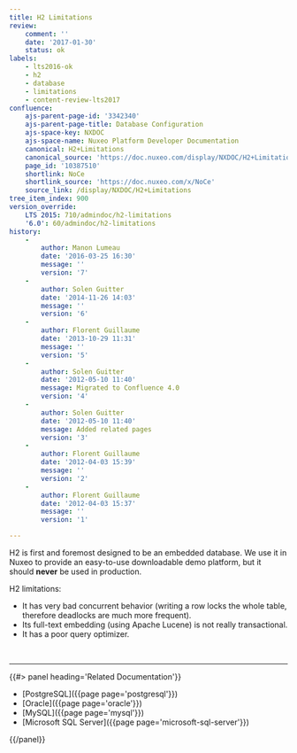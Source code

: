 ```yaml
---
title: H2 Limitations
review:
    comment: ''
    date: '2017-01-30'
    status: ok
labels:
    - lts2016-ok
    - h2
    - database
    - limitations
    - content-review-lts2017
confluence:
    ajs-parent-page-id: '3342340'
    ajs-parent-page-title: Database Configuration
    ajs-space-key: NXDOC
    ajs-space-name: Nuxeo Platform Developer Documentation
    canonical: H2+Limitations
    canonical_source: 'https://doc.nuxeo.com/display/NXDOC/H2+Limitations'
    page_id: '10387510'
    shortlink: NoCe
    shortlink_source: 'https://doc.nuxeo.com/x/NoCe'
    source_link: /display/NXDOC/H2+Limitations
tree_item_index: 900
version_override:
    LTS 2015: 710/admindoc/h2-limitations
    '6.0': 60/admindoc/h2-limitations
history:
    - 
        author: Manon Lumeau
        date: '2016-03-25 16:30'
        message: ''
        version: '7'
    - 
        author: Solen Guitter
        date: '2014-11-26 14:03'
        message: ''
        version: '6'
    - 
        author: Florent Guillaume
        date: '2013-10-29 11:31'
        message: ''
        version: '5'
    - 
        author: Solen Guitter
        date: '2012-05-10 11:40'
        message: Migrated to Confluence 4.0
        version: '4'
    - 
        author: Solen Guitter
        date: '2012-05-10 11:40'
        message: Added related pages
        version: '3'
    - 
        author: Florent Guillaume
        date: '2012-04-03 15:39'
        message: ''
        version: '2'
    - 
        author: Florent Guillaume
        date: '2012-04-03 15:37'
        message: ''
        version: '1'

---
```

H2 is first and foremost designed to be an embedded database. We use it in Nuxeo to provide an easy-to-use downloadable demo platform, but it should **never** be used in production.

H2 limitations:

*   It has very bad concurrent behavior (writing a row locks the whole table, therefore deadlocks are much more frequent).
*   Its full-text embedding (using Apache Lucene) is not really transactional.
*   It has a poor query optimizer.

&nbsp;

* * *

<div class="row" data-equalizer data-equalize-on="medium"><div class="column medium-6">{{#> panel heading='Related Documentation'}}

- [PostgreSQL]({{page page='postgresql'}})
- [Oracle]({{page page='oracle'}})
- [MySQL]({{page page='mysql'}})
- [Microsoft SQL Server]({{page page='microsoft-sql-server'}})

{{/panel}}</div><div class="column medium-6">

&nbsp;

</div></div>

